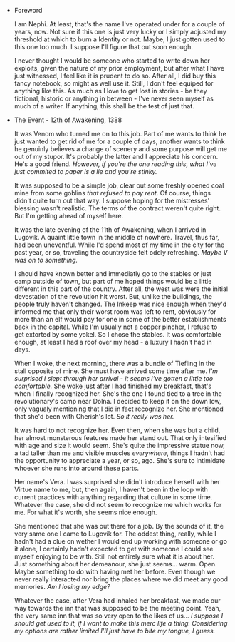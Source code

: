 - Foreword

    I am Nephi. At least, that's the name I've operated under for a couple of years, now. Not sure if this one is just very lucky or I simply adjusted my threshold at which to
    burn a Identity or not. Maybe, I just gotten used to this one too much. I suppose I'll figure that out soon enough.
      
    I never thought I would be someone who started to write down her exploits, given the nature of my prior employment, but after what I have just witnessed, I feel like it is prudent to do so. After all, I did buy this fancy notebook, so might as well use it. Still, I don't feel equiped for anything like this. As much as I love to get lost in stories - be they fictional, historic or anything in between - I've never seen myself as much of a writer. If anything, this shall be the test of just that.

- The Event - 12th of Awakening, 1388

    It was Venom who turned me on to this job. Part of me wants to think he just wanted to get rid of me for a couple of days, another wants to think he genuinly believes a change of scenery and some purpose will get me out of my stupor. It's probably the latter and I appreciate his concern. He's a good friend. *However, if you're the one reading this, what I've just commited to paper is a lie and you're stinky.* 

    It was supposed to be a simple job, clear out some freshly opened coal mine from some goblins *that refused to pay rent*. Of course, things didn't quite turn out that way. I suppose hoping for the mistresses' blessing wasn't realistic. The terms of the contract weren't quite right. But I'm getting ahead of myself here.

    It was the late evening of the 11th of Awakening, when I arrived in Lugovik. A quaint little town in the middle of nowhere. Travel, thus far, had been uneventful. While I'd spend most of my time in the city for the past year, or so, traveling the countryside felt oddly refreshing. *Maybe V was on to something.*
    
    I should have known better and immediatly go to the stables or just camp outside of town, but part of me hoped things would be a little different in this part of the country. After all, the west was were the initial devestation of the revolution hit worst. But, unlike the buildings, the people truly haven't changed. The Inkeep was nice enough when they'd informed me that only their worst room was left to rent, obviously for more than an elf would pay for one in some of the better establishments back in the capital. While I'm usually not a copper pincher, I refuse to get extorted by some yokel. So I chose the stables. It was comfortable enough, at least I had a roof over my head - a luxury I hadn't had in days.

    When I woke, the next morning, there was a bundle of Tiefling in the stall opposite of mine. She must have arrived some time after me. *I'm surprised I slept through her arrival - it seems I've gotten a little too comfortable.*  She woke just after I had finished my breakfast, that's when I finally recognized her. She's the one I found tied to a tree in the revolutionary's camp near Dolna. I decided to keep it on the down low, only vagualy mentioning that I did in fact recognize her. She mentioned that she'd been with Cherish's lot. *So it really was her.*

    It was hard to not recognize her. Even then, when she was but a child, her almost monsterous features made her stand out. That only intesified with age and size it would seem. She's quite the impressive statue now, a tad taller than me and visible muscles *everywhere*, things I hadn't had the opportunity to appreciate a year, or so, ago. She's sure to intimidate whoever she runs into around these parts.

    Her name's Vera. I was surprised she didn't introduce herself with her Virtue name to me, but, then again, I haven't been in the loop with current practices with anything regarding that culture in some time. Whatever the case, she did not seem to recognize me which works for me. For what it's worth, she seems nice enough.

    She mentioned that she was out there for a job. By the sounds of it, the very same one I came to Lugovik for. The oddest thing, really, while I hadn't had a clue on wether I would end up working with someone or go it alone, I certainly hadn't expected to get with someone I could see myself enjoying to be with. Still not entirely sure what it is about her. Just something about her demeanour, she just seems... warm. Open. Maybe something to do with having met her before. Even though we never really interacted nor bring the places where we did meet any good memories. *Am I losing my edge?*

    Whatever the case, after Vera had inhaled her breakfast, we made our way towards the inn that was supposed to be the meeting point. Yeah, the very same inn that was so very open to the likes of us... *I suppose I should get used to it, if I want to make this merc life a thing. Considering my options are rather limited I'll just have to bite my tongue, I guess.*

    